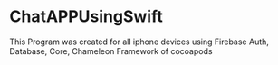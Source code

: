 # ChatAPPUsingSwift
This Program was created for all iphone devices using Firebase Auth, Database, Core, Chameleon Framework of cocoapods

